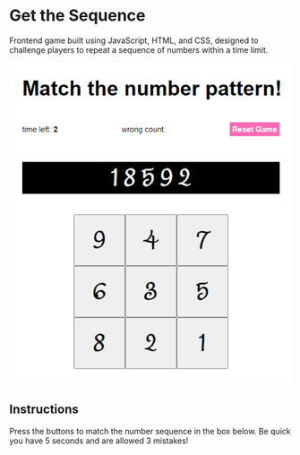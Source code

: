 # Get the Sequence
Frontend game built using JavaScript, HTML, and CSS, designed to challenge players to repeat a sequence of numbers within a time limit.

![Game screenshot](./assets/screenshot.png "Game screenshot")

## Instructions
Press the buttons to match the number sequence in the box below. Be quick you have 5 seconds and are allowed 3 mistakes!

